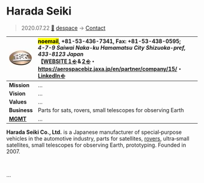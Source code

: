 # Harada Seiki
> 2020.07.22 [🚀](../../../index/index.md) [despace](../index.md) → [Contact](../contact.md)

|[![](../f/contact/h/harada_seiki_logo1_thumb.webp)](../f/contact/h/harada_seiki_logo1.webp)|<mark>noemail</mark>, +81-53-436-7341, Fax: +81-53-438-0595;<br> *4-7-9 Saiwai Naka-ku Hamamatsu City Shizuoka-pref, 433-8123 Japan*<br> 【[WEBSITE 1 ⎆](http://www.haradaseiki.co.jp/) & [2 ⎆](http://www.haradaseiki.co.jp/english/index.html)・ <https://aerospacebiz.jaxa.jp/en/partner/company/15/>・ [LinkedIn ⎆](https://www.linkedin.com/company/原田精機株式会社/)|
|:-|:-|
|**Mission**|…|
|**Vision**|…|
|**Values**|…|
|**Business**|Parts for sats, rovers, small telescopes for observing Earth|
|**[MGMT](../mgmt.md)**|…|

**Harada Seiki Co., Ltd.** is a Japanese manufacturer of special‑purpose vehicles in the automotive industry, parts for satellites, [rovers](../robot.md), ultra‑small satellites, small telescopes for observing Earth, prototyping. Founded in 2007.

<p style="page-break-after:always"> </p>

…

